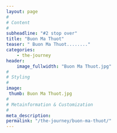```yaml
---
layout: page
#
# Content
#
subheadline: "#2 stop over"
title: "Buon Ma Thuot"
teaser: " Buon Ma Thuot........"
categories:
    - the-journey
header:
    image_fullwidth: "Buon Ma Thuot.jpg"
#
# Styling
#
image:
 thumb: Buon Ma Thuot.jpg
#
# Metainformation & Customization
#
meta_description:
permalink: "/the-journey/buon-ma-thuot/"
---
```


